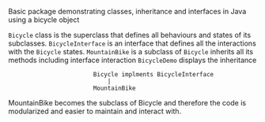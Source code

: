 Basic package demonstrating classes, inheritance and interfaces in Java using a bicycle object

`Bicycle` class is the superclass that defines all behaviours and states of its subclasses.
`BicycleInterface` is an interface that defines all the interactions with the `Bicycle` states.
`MountainBike` is a subclass of `Bicycle` inherits all its methods including interface interaction
`BicycleDemo` displays the inheritance

                            Bicycle implments BicycleInterface
                                |
                            MountainBike

MountainBike becomes the subclass of Bicycle and therefore the code is modularized and easier to maintain and interact with.
